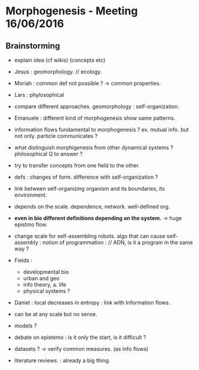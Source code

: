 
# Morphogenesis - Meeting 16/06/2016

## Brainstorming

* explain idea (cf wikis)
(concepts etc)

* Jesus : geomorphology. // ecology.
* Moriah : common def not possible ? -> common properties.
* Lars : phylosophical
* compare different approaches. geomorphology : self-organization.
* Emanuele : different kind of morphogenesis show same patterns.
* information flows fundamental to morphogenesis ? ex. mutual info. but not only. particle communicates ?
* what distinguish morphigenesis from other dynamical systems ? philosophical Q to answer ?
* try to transfer concepts from one field to the other.

* defs : changes of form. difference with self-organization ?

* link between self-organizing organism and its boundaries, its environment.

* depends on the scale. dependence, network. well-defined org.

* **even in bio different definitions depending on the system.** -> huge epistmo flow.

* change scale for self-assembling robots. algo that can cause self-assembly : notion of programmation : // ADN, is it a program in the same way ?

* Fields :
   - developmental bio
   - urban and geo
   - info theory, a. life
   - physical systems ?

* Daniel : local decreases in entropy : link with Information flows.

* can be at any scale but no sense.

* models ?

* debate on epistemo : is it only the start, is it difficult ?

* datasets ? -> verify common measures. (as info flows)

* literature reviews. : already a big thing.
